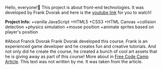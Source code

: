 Hello, everyone!👋
This project is about front-end technologies. It was developed by Frank Dvorak and here is the [youtube link](https://www.youtube.com/watch?v=U34l-Xz5ynU) for you to watch! 

**Project Info:**
+vanilla JavaScript
+HTML5
+CSS3
+HTML Canvas
+collision detection
+physics simulation
+mouse position
+animate sprites based on player's position 

#About Franck Dvorak
Frank Dvorak developed this course. Frank is an experienced game developer and he creates fun and creative tutorials. And not only did he create the course, he created a bunch of cool art assets that he is giving away as part of this course!
More about in [Free Code Camp Article](https://www.freecodecamp.org/news/create-an-animated-physics-game-with-javascript). This text was not written by me. It was taken from the article.